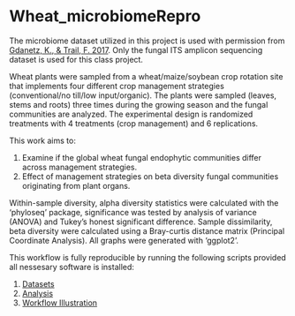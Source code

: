 # Wheat_microbiomeRepro

The microbiome dataset utilized in this project is used with permission from [Gdanetz, K., & Trail, F. 2017](https://apsjournals.apsnet.org/doi/abs/10.1094/PBIOMES-05-17-0023-R). Only the fungal ITS amplicon sequencing dataset is used for this class project.

Wheat plants were sampled from a wheat/maize/soybean crop rotation site that implements four different crop management strategies (conventional/no till/low input/organic). The plants were sampled (leaves, stems and roots) three times during the growing season and the fungal communities are analyzed. The experimental design is randomized treatments with 4 treatments (crop management) and 6 replications. 

This work aims to:
1. Examine if the global wheat fungal endophytic communities differ across management strategies.
2. Effect of management strategies on beta diversity fungal communities originating from plant organs.

Within-sample diversity, alpha diversity statistics were calculated with the ‘phyloseq’ package, significance was tested by analysis of variance (ANOVA) and Tukey’s honest significant difference. Sample dissimilarity, beta diversity were calculated using a Bray-curtis distance matrix (Principal Coordinate Analysis). All graphs were generated with ‘ggplot2’. 

This workflow is fully reproducible by running the following scripts provided all nessesary software is installed: 
1. [Datasets](https://github.com/jruwona/Wheat_microbiomeRepro/tree/main/Data_files) 
2. [Analysis](https://github.com/jruwona/Wheat_microbiomeRepro/blob/main/Wheat_microbiomeReproScripts.Rmd)
3. [Workflow Illustration]()

